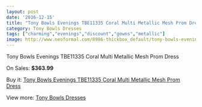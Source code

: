 ```yaml
---
layout: post
date: '2016-12-15'
title: "Tony Bowls Evenings TBE11335 Coral Multi Metallic Mesh Prom Dress"
category: Tony Bowls Dresses
tags: ["charming","evenings","discount","gowns","metallic"]
image: http://www.neoformal.com/8986-thickbox_default/tony-bowls-evenings-tbe11335-coral-multi-metallic-mesh-prom-dress.jpg
---
```

Tony Bowls Evenings TBE11335 Coral Multi Metallic Mesh Prom Dress

On Sales: **$363.99**
<a href="https://www.neoformal.com/en/tony-bowls-dresses/3144-tony-bowls-evenings-tbe11335-coral-multi-metallic-mesh-prom-dress.html"><amp-img layout="responsive" width="600" height="600" src="//www.neoformal.com/8986-thickbox_default/tony-bowls-evenings-tbe11335-coral-multi-metallic-mesh-prom-dress.jpg" alt="Tony Bowls Evenings TBE11335 Coral Multi Metallic Mesh Prom Dress 0" /></a>
<a href="https://www.neoformal.com/en/tony-bowls-dresses/3144-tony-bowls-evenings-tbe11335-coral-multi-metallic-mesh-prom-dress.html"><amp-img layout="responsive" width="600" height="600" src="//www.neoformal.com/8987-thickbox_default/tony-bowls-evenings-tbe11335-coral-multi-metallic-mesh-prom-dress.jpg" alt="Tony Bowls Evenings TBE11335 Coral Multi Metallic Mesh Prom Dress 1" /></a>

Buy it: [Tony Bowls Evenings TBE11335 Coral Multi Metallic Mesh Prom Dress](https://www.neoformal.com/en/tony-bowls-dresses/3144-tony-bowls-evenings-tbe11335-coral-multi-metallic-mesh-prom-dress.html "Tony Bowls Evenings TBE11335 Coral Multi Metallic Mesh Prom Dress")

View more: [Tony Bowls Dresses](https://www.neoformal.com/en/33-tony-bowls-dresses "Tony Bowls Dresses")
